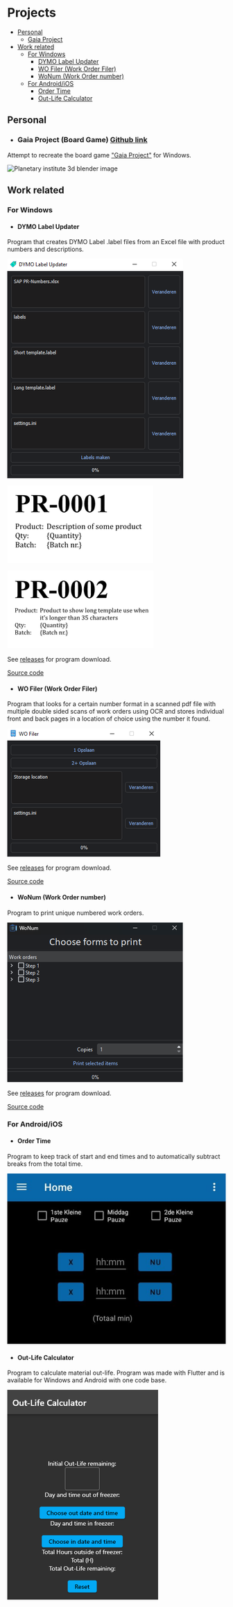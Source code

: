 # Projects
* [Personal](https://github.com/Seawolf159/CV#personal)
  * [Gaia Project](https://github.com/Seawolf159/CV#gaia-project-board-game-github-link)
* [Work related](https://github.com/Seawolf159/CV#work-related)
  * [For Windows](https://github.com/Seawolf159/CV#for-windows)
    * [DYMO Label Updater](https://github.com/Seawolf159/CV#dymo-label-updater)
    * [WO Filer (Work Order Filer)](https://github.com/Seawolf159/CV#wo-filer-work-order-filer)
    * [WoNum (Work Order number)](https://github.com/Seawolf159/CV#wonum-work-order-number)
  * [For Android/iOS](https://github.com/Seawolf159/CV#for-androidios)
    * [Order Time](https://github.com/Seawolf159/CV#order-time)
    * [Out-Life Calculator](https://github.com/Seawolf159/CV#out-life-calculator)

## Personal
* ### Gaia Project (Board Game) [Github link](https://github.com/Seawolf159/Gaia-Project)
Attempt to recreate the board game ["Gaia Project"](https://images.zmangames.com/filer_public/2e/22/2e222960-07ca-479c-81c9-65731e2be57f/zf001_layout.png) for Windows.

![Planetary institute 3d blender image](https://github.com/Seawolf159/Gaia-Project/blob/master/Images/Raw%20renders/Planetary%20Institute.png)

## Work related
### For Windows
* #### DYMO Label Updater
Program that creates DYMO Label .label files from an Excel file with product numbers and descriptions.

  ![DYMO Label Updater program layout](https://github.com/Seawolf159/CV/blob/master/Images/DYMO%20Label%20Updater.png)

  ![Dymo label example 1](https://github.com/Seawolf159/CV/blob/master/Images/Dymo%20Label%201.png)

  ![Dymo label example 2](https://github.com/Seawolf159/CV/blob/master/Images/Dymo%20label%202.png)

  See [releases](https://github.com/Seawolf159/CV/releases/tag/Showcase-1) for program download.

  [Source code](https://github.com/Seawolf159/CV/tree/master/DYMO%20Label%20Updater/Source)


* #### WO Filer (Work Order Filer)
Program that looks for a certain number format in a scanned pdf file with multiple double sided scans of work orders using OCR and stores individual front and back pages in a location of choice using the number it found.

  ![WO Filer program layout](https://github.com/Seawolf159/CV/blob/master/Images/WO%20Filer.png)

  See [releases](https://github.com/Seawolf159/CV/releases/tag/Showcase-2) for program download.

  [Source code](https://github.com/Seawolf159/CV/tree/master/WO%20Filer/Source)

* #### WoNum (Work Order number)
Program to print unique numbered work orders.

  ![WoNum program layout](https://github.com/Seawolf159/CV/blob/master/Images/WoNum.png)

  See [releases](https://github.com/Seawolf159/CV/releases/tag/Showcase-3) for program download.

  [Source code](https://github.com/Seawolf159/CV/tree/master/WoNum/Source)

### For Android/iOS
* #### Order Time
Program to keep track of start and end times and to automatically subtract breaks from the total time.

  ![Order Time program layout](https://github.com/Seawolf159/CV/blob/master/Images/Order%20Time.jpg)

* #### Out-Life Calculator
Program to calculate material out-life. Program was made with Flutter and is available for Windows and Android with one code base.

  ![Out-Life Calculator layout](https://github.com/Seawolf159/CV/blob/master/Images/Out-Life%20Calculator.png)
